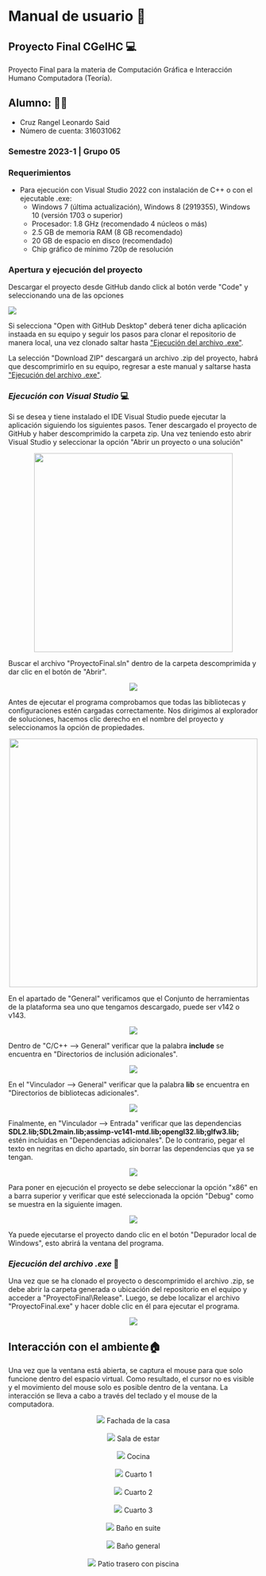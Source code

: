 # **Manual de usuario** 📃

## **Proyecto Final CGeIHC** 💻
Proyecto Final para la materia de Computación Gráfica e Interacción Humano Computadora (Teoría).

## **Alumno:** 👦🏽
- Cruz Rangel Leonardo Said
- Número de cuenta: 316031062

### **Semestre 2023-1 | Grupo 05**

### **Requerimientos**
+ Para ejecución con Visual Studio 2022 con instalación de C++ o con el ejecutable .exe:
	+ Windows 7 (última actualización), Windows 8 (2919355), Windows 10 (versión 1703 o superior)
	+ Procesador: 1.8 GHz (recomendado 4 núcleos o más)
	+ 2.5 GB de memoria RAM (8 GB recomendado)
	+ 20 GB de espacio en disco (recomendado)
	+ Chip gráfico de mínimo 720p de resolución

### **Apertura y ejecución del proyecto**
Descargar el proyecto desde GitHub dando click al botón verde "Code" y seleccionando una de las opciones

<img src=img/captura1.png></img>

Si selecciona "Open with GitHub Desktop" deberá tener dicha aplicación instaada en su equipo y seguir los pasos para clonar el repositorio de manera local, una vez clonado saltar hasta ["Ejecución del archivo .exe"](#item1).

La selección "Download ZIP" descargará un archivo .zip del proyecto, habrá que descomprimirlo en su equipo, regresar a este manual y saltarse hasta ["Ejecución del archivo .exe"](#item1).

### ***Ejecución con Visual Studio*** 💻
Si se desea y tiene instalado el IDE Visual Studio puede ejecutar la aplicación siguiendo los siguientes pasos. Tener descargado el proyecto de GitHub y haber descomprimido la carpeta zip. Una vez teniendo esto abrir Visual Studio y seleccionar la opción "Abrir un proyecto o una solución"

<div align = "center">
<img src=img/captura2.png height = 400px></img>
</div>

Buscar el archivo "ProyectoFinal.sln" dentro de la carpeta descomprimida y dar clic en el botón de "Abrir".

<div align = "center">
<img src=img/captura3.png></img>
</div>

Antes de ejecutar el programa comprobamos que todas las bibliotecas y configuraciones estén cargadas correctamente. Nos dirigimos al explorador de soluciones, hacemos clic derecho en el nombre del proyecto y seleccionamos la opción de propiedades.

<div align = "center">
<img src=img/captura4.png height = 500px></img>
</div>

En el apartado de "General" verificamos que el Conjunto de herramientas de la plataforma sea uno que tengamos descargado, puede ser v142 o v143.

<div align = "center">
<img src=img/captura5.png></img>
</div>

Dentro de "C/C++ --> General" verificar que la palabra <b>include</b> se encuentra en "Directorios de inclusión adicionales".

<div align = "center">
<img src=img/captura6.png></img>
</div>

En el "Vinculador --> General" verificar que la palabra <b>lib</b> se encuentra en "Directorios de bibliotecas adicionales".

<div align = "center">
<img src=img/captura7.png></img>
</div>

Finalmente, en "Vinculador --> Entrada" verificar que las dependencias <b>SDL2.lib;SDL2main.lib;assimp-vc141-mtd.lib;opengl32.lib;glfw3.lib;</b> estén incluidas en "Dependencias adicionales". De lo contrario, pegar el texto en negritas en dicho apartado, sin borrar las dependencias que ya se tengan.

<div align = "center">
<img src=img/captura8.png></img>
</div>

Para poner en ejecución el proyecto se debe seleccionar la opción "x86" en a barra superior y verificar que esté seleccionada la opción "Debug" como se muestra en la siguiente imagen.

<div align = "center">
<img src=img/captura9.png></img>
</div>

Ya puede ejecutarse el proyecto dando clic en el botón "Depurador local de Windows", esto abrirá la ventana del programa.

### ***Ejecución del archivo .exe*** 🚀
Una vez que se ha clonado el proyecto o descomprimido el archivo .zip, se debe abrir la carpeta generada o ubicación del repositorio en el equipo y acceder a "ProyectoFinal\Release". Luego, se debe localizar el archivo "ProyectoFinal.exe" y hacer doble clic en él para ejecutar el programa.

<div align = "center">
<img src=img/captura10.png></img>
</div>

## **Interacción con el ambiente**🏠
Una vez que la ventana está abierta, se captura el mouse para que solo funcione dentro del espacio virtual. Como resultado, el cursor no es visible y el movimiento del mouse solo es posible dentro de la ventana. La interacción se lleva a cabo a través del teclado y el mouse de la computadora.

<div align = "center">
<img src=img/captura11.png></img>
Fachada de la casa
</div>

<br>

<div align = "center">
<img src = img/captura12.png></img>
Sala de estar
</div>

<br>

<div align = "center">
<img src = img/captura13.png></img>
Cocina
</div>

<br>

<div align = "center">
<img src = img/captura14.png></img>
Cuarto 1
</div>

<br>

<div align = "center">
<img src = img/captura15.png></img>
Cuarto 2
</div>

<br>

<div align = "center">
<img src = img/captura16.png></img>
Cuarto 3
</div>

<br>

<div align = "center">
<img src = img/captura17.png></img>
Baño en suite
</div>

<br>

<div align = "center">
<img src = img/captura18.png></img>
Baño general
</div>

<br>

<div align = "center">
<img src = img/captura19.png></img>
Patio trasero con piscina
</div>